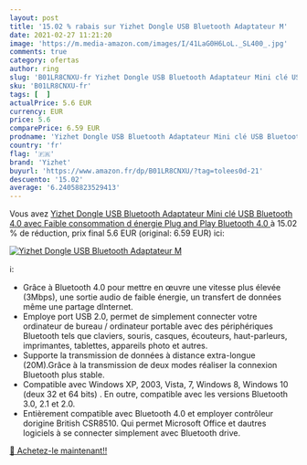 ```yaml
---
layout: post
title: '15.02 % rabais sur Yizhet Dongle USB Bluetooth Adaptateur M'
date: 2021-02-27 11:21:20
image: 'https://m.media-amazon.com/images/I/41LaG0H6LoL._SL400_.jpg'
comments: true
category: ofertas
author: ring
slug: 'B01LR8CNXU-fr Yizhet Dongle USB Bluetooth Adaptateur Mini clé USB...'
sku: 'B01LR8CNXU-fr'
tags: [  ]
actualPrice: 5.6 EUR
currency: EUR
price: 5.6
comparePrice: 6.59 EUR
prodname: 'Yizhet Dongle USB Bluetooth Adaptateur Mini clé USB Bluetooth 4.0 avec Faible consommation d énergie Plug and Play  Bluetooth 4.0 '
country: 'fr'
flag: '🇫🇷'
brand: 'Yizhet'
buyurl: 'https://www.amazon.fr/dp/B01LR8CNXU/?tag=tolees0d-21'
descuento: '15.02'
average: '6.24058823529413'
---
```


Vous avez [Yizhet Dongle USB Bluetooth Adaptateur Mini clé USB Bluetooth 4.0 avec Faible consommation d énergie Plug and Play  Bluetooth 4.0 ](https://www.amazon.fr/dp/B01LR8CNXU/?tag=tolees0d-21)  à  15.02 % de réduction, prix final  5.6 EUR (original: 6.59 EUR) ici:

[![Yizhet Dongle USB Bluetooth Adaptateur M](https://m.media-amazon.com/images/I/41LaG0H6LoL._SL400_.jpg)](https://www.amazon.fr/dp/B01LR8CNXU/?tag=tolees0d-21)

ℹ️:

- Grâce à Bluetooth 4.0 pour mettre en œuvre une vitesse plus élevée (3Mbps), une sortie audio de faible énergie, un transfert de données même une partage dInternet.
- Employe port USB 2.0, permet de simplement connecter votre ordinateur de bureau / ordinateur portable avec des périphériques Bluetooth tels que claviers, souris, casques, écouteurs, haut-parleurs, imprimantes, tablettes, appareils photo et autres.
- Supporte la transmission de données à distance extra-longue (20M).Grâce à la transmission de deux modes réaliser la connexion Bluetooth plus stable.
- Compatible avec Windows XP, 2003, Vista, 7, Windows 8, Windows 10 (deux 32 et 64 bits) . En outre, compatible avec les versions Bluetooth 3.0, 2.1 et 2.0.
- Entièrement compatible avec Bluetooth 4.0 et employer contrôleur dorigine British CSR8510. Qui permet Microsoft Office et dautres logiciels à se connecter simplement avec Bluetooth drive.

[🛒 Achetez-le maintenant!!](https://www.amazon.fr/dp/B01LR8CNXU/?tag=tolees0d-21)
